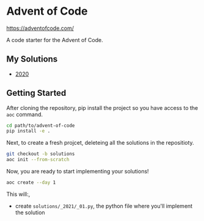 # Advent of Code

https://adventofcode.com/

A code starter for the Advent of Code.

## My Solutions

- [2020](https://github.com/mbmackenzie/advent-of-code/tree/solutions/solutions/_2020)


## Getting Started

After cloning the repository, pip install the project so you have access to the `aoc` command.

```bash
cd path/to/advent-of-code
pip install -e .
```

Next, to create a fresh projcet, deleteing all the solutions in the repositioty.

```bash
git checkout -b solutions
aoc init --from-scratch
```

Now, you are ready to start implementing your solutions!

```bash
aoc create --day 1
```

This will:,

- create `solutions/_2021/_01.py`, the python file where you'll implement the solution
